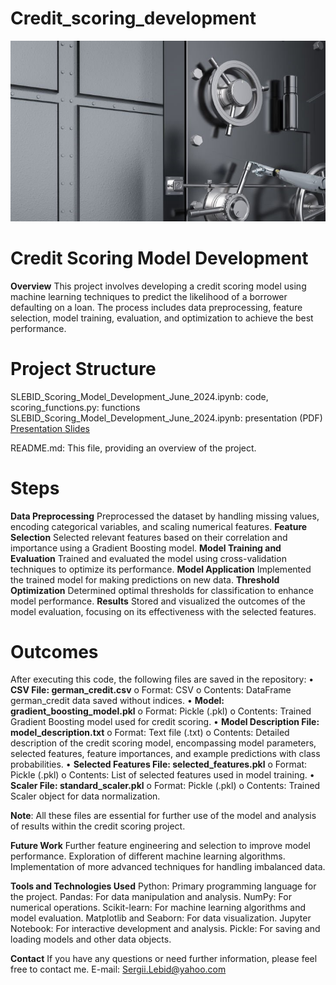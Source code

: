 # Credit_scoring_development
![Illustration](bank.jpg)
# **Credit Scoring Model Development**
**Overview**
This project involves developing a credit scoring model using machine learning techniques to predict the likelihood of a borrower defaulting on a loan. The process includes data preprocessing, feature selection, model training, evaluation, and optimization to achieve the best performance.

# **Project Structure**
SLEBID_Scoring_Model_Development_June_2024.ipynb: code,
scoring_functions.py: functions
SLEBID_Scoring_Model_Development_June_2024.ipynb: presentation (PDF) [Presentation Slides](https://docs.google.com/presentation/d/178v7TiIdxXEeY77qPhUNx4hxJFgdtN40MWnh_xNDoOU/edit?usp=sharing)

README.md: This file, providing an overview of the project.

# **Steps**
**Data Preprocessing** Preprocessed the dataset by handling missing values, encoding categorical variables, and scaling numerical features.
**Feature Selection** Selected relevant features based on their correlation and importance using a Gradient Boosting model.
**Model Training and Evaluation** Trained and evaluated the model using cross-validation techniques to optimize its performance.
**Model Application** Implemented the trained model for making predictions on new data.
**Threshold Optimization** Determined optimal thresholds for classification to enhance model performance.
**Results** Stored and visualized the outcomes of the model evaluation, focusing on its effectiveness with the selected features.

# **Outcomes**
After executing this code, the following files are saved in the repository:
•	**CSV File: german_credit.csv**
  o	Format: CSV
  o	Contents: DataFrame german_credit data saved without indices.
•	**Model: gradient_boosting_model.pkl**
  o	Format: Pickle (.pkl)
  o	Contents: Trained Gradient Boosting model used for credit scoring.
•	**Model Description File: model_description.txt**
  o	Format: Text file (.txt)
  o	Contents: Detailed description of the credit scoring model, encompassing model parameters, selected features, feature importances, and example predictions with class probabilities.
•	**Selected Features File: selected_features.pkl**
  o	Format: Pickle (.pkl)
  o	Contents: List of selected features used in model training.
•	**Scaler File: standard_scaler.pkl**
  o	Format: Pickle (.pkl)
  o	Contents: Trained Scaler object for data normalization.

**Note**: All these files are essential for further use of the model and analysis of results within the credit scoring project.

**Future Work**
Further feature engineering and selection to improve model performance.
Exploration of different machine learning algorithms.
Implementation of more advanced techniques for handling imbalanced data.

**Tools and Technologies Used**
Python: Primary programming language for the project.
Pandas: For data manipulation and analysis.
NumPy: For numerical operations.
Scikit-learn: For machine learning algorithms and model evaluation.
Matplotlib and Seaborn: For data visualization.
Jupyter Notebook: For interactive development and analysis.
Pickle: For saving and loading models and other data objects.

**Contact**
If you have any questions or need further information, please feel free to contact me.
E-mail: Sergii.Lebid@yahoo.com
